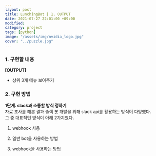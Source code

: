 ```yaml
---
layout: post
title: LunchingBot | 1. OUTPUT
date: 2021-07-27 22:01:00 +09:00
modified: 
category: project
tags: [python]
image: "/assets/img/nvidia_logo.jpg"
cover: "../puzzle.jpg"
---
```


### 1. 구현할 내용
**[OUTPUT]**
- 상위 3개 메뉴 보여주기

### 2. 구현 방법

**1단계. slack과 소통할 방식 정하기**<br>
자료 조사를 해본 결과 슬랙 봇 개발을 위해 slack api를 활용하는 방식이 다양했다.<br>
그 중 대표적인 방식이 아래 2가지였다. <br>
1. webhook 사용
1. 일반 bot을 사용하는 방법

1. webhook을 사용하는 방법


